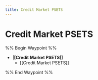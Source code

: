 ```yaml
---
title: Credit Market PSETS
---
```

# Credit Market PSETS

%% Begin Waypoint %%

- **[[Credit Market PSETS]]**
	- [[Credit Market PSETS]]

%% End Waypoint %%
